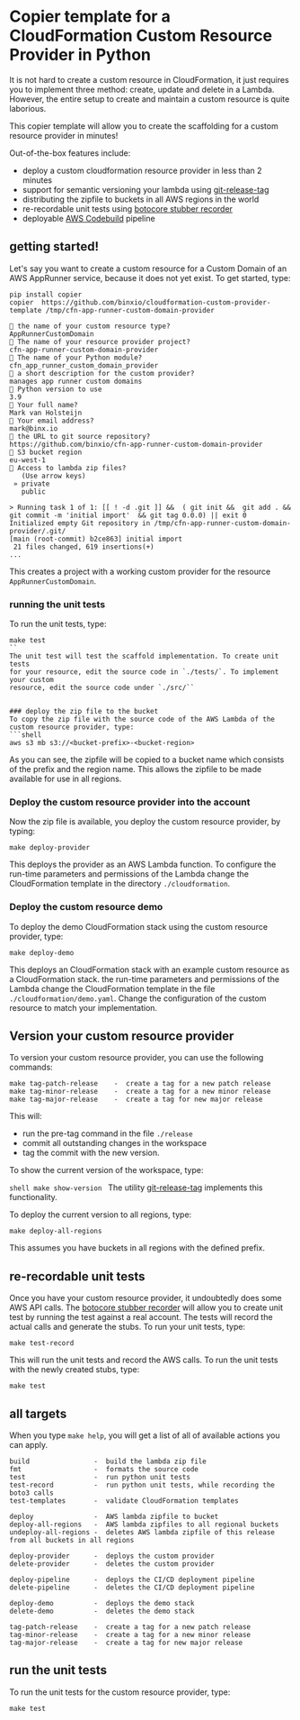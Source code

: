 Copier template for a CloudFormation Custom Resource Provider in Python
==============================================================
It is not hard to create a custom resource in CloudFormation, it just requires you
to implement three method: create, update and delete in a Lambda. However,
the entire setup to create and maintain a custom resource is quite laborious.

This copier template will allow you to create the scaffolding for a custom
resource provider in minutes!

Out-of-the-box features include:
- deploy a custom cloudformation resource provider in less than 2 minutes
- support for semantic versioning your lambda using [git-release-tag](https://github.com/binxio/git-release-tag)
- distributing the zipfile to buckets in all AWS regions in the world
- re-recordable unit tests using [botocore stubber recorder](https://pypi.org/project/botocore-stubber-recorder/)
- deployable [AWS Codebuild](https://aws.amazon.com/codebuild/) pipeline

## getting started!
Let's say you want to create a custom resource for a Custom Domain of an AWS AppRunner service,
because it does not yet exist. To get started, type:

```shell
pip install copier
copier  https://github.com/binxio/cloudformation-custom-provider-template /tmp/cfn-app-runner-custom-domain-provider

🎤 the name of your custom resource type?
AppRunnerCustomDomain
🎤 The name of your resource provider project?
cfn-app-runner-custom-domain-provider
🎤 The name of your Python module?
cfn_app_runner_custom_domain_provider
🎤 a short description for the custom provider?
manages app runner custom domains
🎤 Python version to use
3.9
🎤 Your full name?
Mark van Holsteijn
🎤 Your email address?
mark@binx.io
🎤 the URL to git source repository?
https://github.com/binxio/cfn-app-runner-custom-domain-provider
🎤 S3 bucket region
eu-west-1
🎤 Access to lambda zip files?
   (Use arrow keys)
 » private
   public

> Running task 1 of 1: [[ ! -d .git ]] &&  ( git init &&  git add . &&  git commit -m 'initial import'  && git tag 0.0.0) || exit 0
Initialized empty Git repository in /tmp/cfn-app-runner-custom-domain-provider/.git/
[main (root-commit) b2ce863] initial import
 21 files changed, 619 insertions(+)
...
````
This creates a project with a working custom provider for the resource `AppRunnerCustomDomain`.

### running the unit tests
To run the unit tests, type:
```shell
make test
``
The unit test will test the scaffold implementation. To create unit tests
for your resource, edit the source code in `./tests/`. To implement your custom
resource, edit the source code under `./src/``


### deploy the zip file to the bucket
To copy the zip file with the source code of the AWS Lambda of the custom resource provider, type:
```shell
aws s3 mb s3://<bucket-prefix>-<bucket-region>
```
As you can see, the zipfile will be copied to a bucket name which consists of the prefix
and the region name.  This allows the zipfile to be made available for use in
all regions.

### Deploy the custom resource provider into the account
Now the zip file is available, you deploy the custom resource provider, by typing:
```shell
make deploy-provider
```
This deploys the provider as an AWS Lambda function. To configure
the run-time parameters and permissions of the Lambda change the CloudFormation
template in the directory `./cloudformation`.

### Deploy the custom resource demo
To deploy the demo CloudFormation stack using the custom resource provider, type:
```shell
make deploy-demo
```
This deploys an CloudFormation stack with an example custom resource as a CloudFormation stack.
the run-time parameters and permissions of the Lambda change the CloudFormation
template in the file `./cloudformation/demo.yaml`. Change the configuration of the custom
resource to match your implementation.


## Version your custom resource provider
To version your custom resource provider, you can use the following commands:

```text
make tag-patch-release    -  create a tag for a new patch release
make tag-minor-release    -  create a tag for a new minor release
make tag-major-release    -  create a tag for new major release
```

This will:
- run the pre-tag command in the file `./release`
- commit all outstanding changes in the workspace
- tag the commit with the new version.

To show the current version of the workspace, type:

``shell
make show-version
``
The utility [git-release-tag](https://github.com/binxio/git-release-tag)
implements this functionality.

To deploy the current version to all regions, type:

```shell
make deploy-all-regions
```
This assumes you have buckets in all regions with the defined prefix.

## re-recordable unit tests
Once you have your custom resource provider, it undoubtedly does some AWS API calls.
The [botocore stubber recorder](https://pypi.org/project/botocore-stubber-recorder/) will
allow you to create unit test by running the test against a real account. The tests
will record the actual calls and generate the stubs. To run your unit tests, type:

```shell
make test-record
```
This will run the unit tests and record the AWS calls. To run the unit tests with the
newly created stubs, type:

```shell
make test
```


## all targets
When you type `make help`, you will get a list of all of available actions you can apply.

```text
build                -  build the lambda zip file
fmt                  -  formats the source code
test                 -  run python unit tests
test-record          -  run python unit tests, while recording the boto3 calls
test-templates       -  validate CloudFormation templates

deploy               -  AWS lambda zipfile to bucket
deploy-all-regions   -  AWS lambda zipfiles to all regional buckets
undeploy-all-regions -  deletes AWS lambda zipfile of this release from all buckets in all regions

deploy-provider      -  deploys the custom provider
delete-provider      -  deletes the custom provider

deploy-pipeline      -  deploys the CI/CD deployment pipeline
delete-pipeline      -  deletes the CI/CD deployment pipeline

deploy-demo          -  deploys the demo stack
delete-demo          -  deletes the demo stack

tag-patch-release    -  create a tag for a new patch release
tag-minor-release    -  create a tag for a new minor release
tag-major-release    -  create a tag for new major release
```
## run the unit tests
To run the unit tests for the custom resource provider, type:
```shell
make test
```

